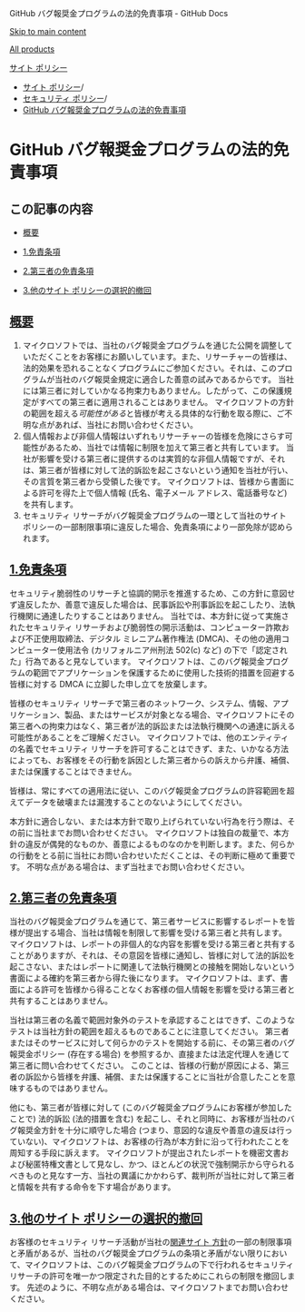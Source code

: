 GitHub バグ報奨金プログラムの法的免責事項 - GitHub Docs

[Skip to main content](#main-content)

[All products](/ja)

[サイト ポリシー](/ja/site-policy)

* [サイト ポリシー](/ja/site-policy)/
* [セキュリティ ポリシー](/ja/site-policy/security-policies)/
* [GitHub バグ報奨金プログラムの法的免責事項](/ja/site-policy/security-policies/github-bug-bounty-program-legal-safe-harbor)

GitHub バグ報奨金プログラムの法的免責事項
==========

この記事の内容
----------

* [概要](#summary)

* [1.免責条項](#1-safe-harbor-terms)

* [2.第三者の免責条項](#2-third-party-safe-harbor)

* [3.他のサイト ポリシーの選択的撤回](#3-limited-waiver-of-other-site-polices)

[概要](#summary)
----------

1. マイクロソフトでは、当社のバグ報奨金プログラムを通じた公開を調整していただくことをお客様にお願いしています。また、リサーチャーの皆様は、法的効果を恐れることなくプログラムにご参加ください。それは、このプログラムが当社のバグ報奨金規定に適合した善意の試みであるからです。 当社には第三者に対していかなる拘束力もありません。したがって、この保護規定がすべての第三者に適用されることはありません。 マイクロソフトの方針の範囲を超える*可能性がある*と皆様が考える具体的な行動を取る際に、ご不明な点があれば、当社にお問い合わせください。
2. 個人情報および非個人情報はいずれもリサーチャーの皆様を危険にさらす可能性があるため、当社では情報に制限を加えて第三者と共有しています。 当社が影響を受ける第三者に提供するのは実質的な非個人情報ですが、それは、第三者が皆様に対して法的訴訟を起こさないという通知を当社が行い、その言質を第三者から受領した後です。 マイクロソフトは、皆様から書面による許可を得た上で個人情報 (氏名、電子メール アドレス、電話番号など) を共有します。
3. セキュリティ リサーチがバグ報奨金プログラムの一環として当社のサイト ポリシーの一部制限事項に違反した場合、免責条項により一部免除が認められます。

[1.免責条項](#1-safe-harbor-terms)
----------

セキュリティ脆弱性のリサーチと協調的開示を推進するため、この方針に意図せず違反したか、善意で違反した場合は、民事訴訟や刑事訴訟を起こしたり、法執行機関に通達したりすることはありません。 当社では、本方針に従って実施されたセキュリティ リサーチおよび脆弱性の開示活動は、コンピューター詐欺および不正使用取締法、デジタル ミレニアム著作権法 (DMCA)、その他の適用コンピューター使用法令 (カリフォルニア州刑法 502(c) など) の下で「認定された」行為であると見なしています。 マイクロソフトは、このバグ報奨金プログラムの範囲でアプリケーションを保護するために使用した技術的措置を回避する皆様に対する DMCA に立脚した申し立てを放棄します。

皆様のセキュリティ リサーチで第三者のネットワーク、システム、情報、アプリケーション、製品、またはサービスが対象となる場合、マイクロソフトにその第三者への拘束力はなく、第三者が法的訴訟または法執行機関への通達に訴える可能性があることをご理解ください。 マイクロソフトでは、他のエンティティの名義でセキュリティ リサーチを許可することはできず、また、いかなる方法によっても、お客様をその行動を訴因とした第三者からの訴えから弁護、補償、または保護することはできません。

皆様は、常にすべての適用法に従い、このバグ報奨金プログラムの許容範囲を超えてデータを破壊または漏洩することのないようにしてください。

本方針に適合しない、または本方針で取り上げられていない行為を行う際は、その前に当社までお問い合わせください。 マイクロソフトは独自の裁量で、本方針の違反が偶発的なものか、善意によるものなのかを判断します。また、何らかの行動をとる前に当社にお問い合わせいただくことは、その判断に極めて重要です。 不明な点がある場合は、まず当社までお問い合わせください。

[2.第三者の免責条項](#2-third-party-safe-harbor)
----------

当社のバグ報奨金プログラムを通じて、第三者サービスに影響するレポートを皆様が提出する場合、当社は情報を制限して影響を受ける第三者と共有します。 マイクロソフトは、レポートの非個人的な内容を影響を受ける第三者と共有することがありますが、それは、その意図を皆様に通知し、皆様に対して法的訴訟を起こさない、またはレポートに関連して法執行機関との接触を開始しないという書面による確約を第三者から得た後になります。 マイクロソフトは、まず、書面による許可を皆様から得ることなくお客様の個人情報を影響を受ける第三者と共有することはありません。

当社は第三者の名義で範囲対象外のテストを承認することはできず、このようなテストは当社方針の範囲を超えるものであることに注意してください。 第三者またはそのサービスに対して何らかのテストを開始する前に、その第三者のバグ報奨金ポリシー (存在する場合) を参照するか、直接または法定代理人を通じて第三者に問い合わせてください。 このことは、皆様の行動が原因による、第三者の訴訟から皆様を弁護、補償、または保護することに当社が合意したことを意味するものではありません。

他にも、第三者が皆様に対して (このバグ報奨金プログラムにお客様が参加したことで) 法的訴訟 (法的措置を含む) を起こし、それと同時に、お客様が当社のバグ報奨金方針を十分に順守した場合 (つまり、意図的な違反や善意の違反は行っていない)、マイクロソフトは、お客様の行為が本方針に沿って行われたことを周知する手段に訴えます。 マイクロソフトが提出されたレポートを機密文書および秘匿特権文書として見なし、かつ、ほとんどの状況で強制開示から守られるべきものと見なす一方、当社の異議にかかわらず、裁判所が当社に対して第三者と情報を共有する命令を下す場合があります。

[3.他のサイト ポリシーの選択的撤回](#3-limited-waiver-of-other-site-polices)
----------

お客様のセキュリティ リサーチ活動が当社の[関連サイト 方針](/ja/site-policy)の一部の制限事項と矛盾があるが、当社のバグ報奨金プログラムの条項と矛盾がない限りにおいて、マイクロソフトは、このバグ報奨金プログラムの下で行われるセキュリティ リサーチの許可を唯一かつ限定された目的とするためにこれらの制限を撤回します。 先述のように、不明な点がある場合は、マイクロソフトまでお問い合わせください。
